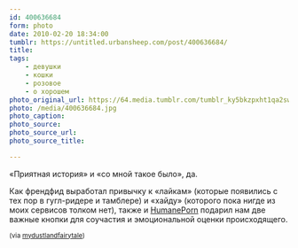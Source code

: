 ```yaml
---
id: 400636684
form: photo
date: 2010-02-20 18:34:00
tumblr: https://untitled.urbansheep.com/post/400636684/
title:
tags:
    - девушки
    - кошки
    - розовое
    - о хорошем
photo_original_url: https://64.media.tumblr.com/tumblr_ky5bkzpxht1qa2swho1_500.jpg
photo: /media/400636684.jpg
photo_caption: 
photo_source:
photo_source_url:
photo_source_title:

---
```


<p>«Приятная история» и «со мной такое было», да.</p>

<p>Как френдфид выработал привычку к «лайкам» (которые появились с тех пор в гугл-ридере и тамблере) и «хайду» (которого пока нигде из моих сервисов толком нет), также и <a href="http://humaneporn.info/">HumanePorn</a> подарил нам две важные кнопки для соучастия и эмоциональной оценки происходящего.</p>

<p><small>(via <a href="http://mydustlandfairytale.tumblr.com/post/400609257" class="tumblr_blog">mydustlandfairytale</a>)</small></p>
